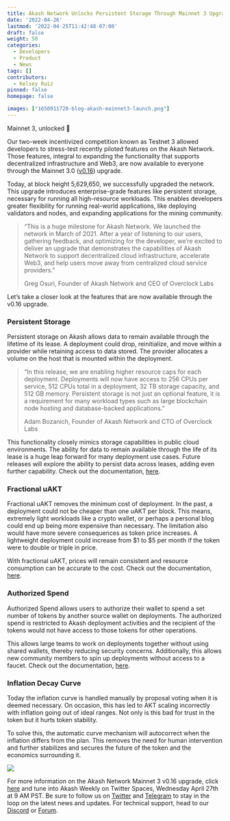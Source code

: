```yaml
---
title: Akash Network Unlocks Persistent Storage Through Mainnet 3 Upgrade
date: '2022-04-26'
lastmod: '2022-04-25T11:42:48-07:00'
draft: false
weight: 50
categories:
  - Developers
  - Product
  - News
tags: []
contributors:
  - Kelsey Ruiz
pinned: false
homepage: false

images: ["1650911720-blog-akash-mainnet3-launch.png"]
---
```

Mainnet 3, unlocked 🚀

Our two-week incentivized competition known as Testnet 3 allowed developers to stress-test recently piloted features on the Akash Network. Those features, integral to expanding the functionality that supports decentralized infrastructure and Web3, are now available to everyone through the Mainnet 3.0 ([v0.16](https://github.com/ovrclk/akash/releases)) upgrade. 

Today, at block height 5,629,650, we successfully upgraded the network. This upgrade introduces enterprise-grade features like persistent storage, necessary for running all high-resource workloads. This enables developers greater flexibility for running real-world applications, like deploying validators and nodes, and expanding applications for the mining community.

> “This is a huge milestone for Akash Network. We launched the network in March of 2021. After a year of listening to our users, gathering feedback, and optimizing for the developer, we’re excited to deliver an upgrade that demonstrates the capabilities of Akash Network to support decentralized cloud infrastructure, accelerate Web3, and help users move away from centralized cloud service providers.”
> 
> Greg Osuri, Founder of Akash Network and CEO of Overclock Labs

Let’s take a closer look at the features that are now available through the v0.16 upgrade. 

### **Persistent Storage**

Persistent storage on Akash allows data to remain available through the lifetime of its lease. A deployment could drop, reinitialize, and move within a provider while retaining access to data stored. The provider allocates a volume on the host that is mounted within the deployment. 

> “In this release, we are enabling higher resource caps for each deployment. Deployments will now have access to 256 CPUs per service, 512 CPUs total in a deployment, 32 TB storage capacity, and 512 GB memory. Persistent storage is not just an optional feature, it is a requirement for many workload types such as large blockchain node hosting and database-backed applications.”
> 
> Adam Bozanich, Founder of Akash Network and CTO of Overclock Labs

This functionality closely mimics storage capabilities in public cloud environments. The ability for data to remain available through the life of its lease is a huge leap forward for many deployment use cases. Future releases will explore the ability to persist data across leases, adding even further capability. Check out the documentation, [here](https://docs.akash.network/features/persistent-storage). 

### **Fractional uAKT**

Fractional uAKT removes the minimum cost of deployment. In the past, a deployment could not be cheaper than one uAKT per block. This means, extremely light workloads like a crypto wallet, or perhaps a personal blog could end up being more expensive than necessary. The limitation also would have more severe consequences as token price increases. A lightweight deployment could increase from $1 to $5 per month if the token were to double or triple in price. 

With fractional uAKT, prices will remain consistent and resource consumption can be accurate to the cost. Check out the documentation, [here](https://docs.akash.network/features/fractional-uakt). 

### **Authorized Spend** 

Authorized Spend allows users to authorize their wallet to spend a set number of tokens by another source wallet on deployments. The authorized spend is restricted to Akash deployment activities and the recipient of the tokens would not have access to those tokens for other operations. 

This allows large teams to work on deployments together without using shared wallets, thereby reducing security concerns. Additionally, this allows new community members to spin up deployments without access to a faucet. Check out the documentation, [here](https://docs.akash.network/features/authorized-spend). 

### **Inflation Decay Curve**

Today the inflation curve is handled manually by proposal voting when it is deemed necessary. On occasion, this has led to AKT scaling incorrectly with inflation going out of ideal ranges. Not only is this bad for trust in the token but it hurts token stability. 

To solve this, the automatic curve mechanism will autocorrect when the inflation differs from the plan. This removes the need for human intervention and further stabilizes and secures the future of the token and the economics surrounding it.

![](https://www.datocms-assets.com/45776/1650912109-twitter-akash-mainnet3-launch2.png)

For more information on the Akash Network Mainnet 3 v0.16 upgrade, click [here](https://github.com/ovrclk/akash/releases) and tune into Akash Weekly on Twitter Spaces, Wednesday April 27th at 9 AM PST. Be sure to follow us on [Twitter](https://twitter.com/akashnet_) and [Telegram](https://t.me/AkashNW) to stay in the loop on the latest news and updates. For technical support, head to our [Discord](https://discord.com/channels/747885925232672829/747885925878726841) or [Forum](https://forum.akash.network/).